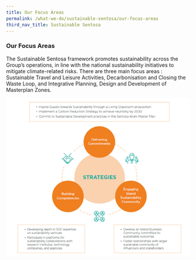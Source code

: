 ```yaml
---
title: Our Focus Areas
permalink: /what-we-do/sustainable-sentosa/our-focus-areas
third_nav_title: Sustainable Sentosa
---
```

### **Our Focus Areas**
The Sustainable Sentosa framework promotes sustainability across the Group’s operations, in line with the national sustainability initiatives to mitigate climate-related risks. There are three main focus areas : Sustainable Travel and Leisure Activities, Decarbonisation and Closing the Waste Loop, and Integrative Planning, Design and Development of Masterplan Zones.
<p>
	<p>
<img src="/images/what-we-do/sustainable-sentosa/strategies.png" alt="Image of Strategies"/>
